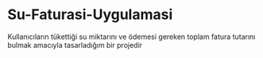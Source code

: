 # Su-Faturasi-Uygulamasi
Kullanıcıların tükettiği su miktarını ve ödemesi gereken toplam fatura tutarını bulmak amacıyla tasarladığım bir projedir
